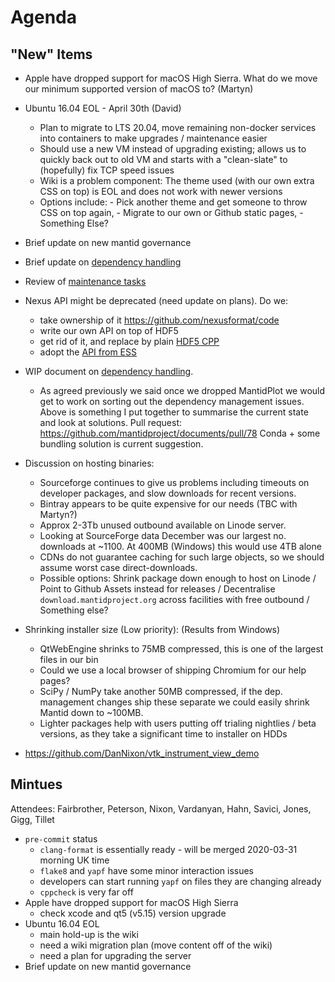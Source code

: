 Agenda
======


"New" Items
---------

- Apple have dropped support for macOS High Sierra. What do we move our minimum supported version of macOS to? (Martyn)

- Ubuntu 16.04 EOL - April 30th (David)
  - Plan to migrate to LTS 20.04, move remaining non-docker services into containers to make upgrades / maintenance easier
  - Should use a new VM instead of upgrading existing; allows us to quickly back out to old VM and starts with a "clean-slate" to (hopefully) fix TCP speed issues
  - Wiki is a problem component: The theme used (with our own extra CSS on top) is EOL and does not work with newer versions
  - Options include: - Pick another theme and get someone to throw CSS on top again, - Migrate to our own or Github static pages, - Something Else?

- Brief update on new mantid governance
- Brief update on [dependency handling](https://github.com/mantidproject/documents/blob/thirdparty-dependencies/Design/ThirdpartyDependencies.md)
- Review of [maintenance tasks](https://github.com/mantidproject/mantid/projects/15)
- Nexus API might be deprecated (need update on plans). Do we:
  - take ownership of it https://github.com/nexusformat/code
  - write our own API on top of HDF5
  - get rid of it, and replace by plain [HDF5 CPP](https://portal.hdfgroup.org/pages/viewpage.action?pageId=50073884)
  - adopt the [API from ESS](https://github.com/ess-dmsc/h5cpp)
- WIP document on [dependency handling](https://github.com/mantidproject/documents/blob/thirdparty-dependencies/Design/ThirdpartyDependencies.md).
  - As agreed previously we said once we dropped MantidPlot we would get to work on sorting out the dependency management issues. Above is something
    I put together to summarise the current state and look at solutions.
    Pull request: https://github.com/mantidproject/documents/pull/78
    Conda + some bundling solution is current suggestion.

- Discussion on hosting binaries:
  - Sourceforge continues to give us problems including timeouts on developer packages, and slow downloads for recent versions.
  - Bintray appears to be quite expensive for our needs (TBC with Martyn?)
  - Approx 2-3Tb unused outbound available on Linode server.
  - Looking at SourceForge data December was our largest no. downloads at ~1100. At 400MB (Windows) this would use 4TB alone
  - CDNs do not guarantee caching for such large objects, so we should assume worst case direct-downloads.
  - Possible options: Shrink package down enough to host on Linode / Point to Github Assets instead for releases / Decentralise `download.mantidproject.org` across facilities with free outbound / Something else?

- Shrinking installer size (Low priority):
  (Results from Windows)
  - QtWebEngine shrinks to 75MB compressed, this is one of the largest files in our bin
  - Could we use a local browser of shipping Chromium for our help pages?
  - SciPy / NumPy take another 50MB compressed, if the dep. management changes ship these separate we could easily shrink Mantid down to ~100MB.
  - Lighter packages help with users putting off trialing nightlies / beta versions, as they take a significant time to installer on HDDs

- https://github.com/DanNixon/vtk_instrument_view_demo

Mintues
-------
Attendees: Fairbrother, Peterson, Nixon, Vardanyan, Hahn, Savici, Jones, Gigg, Tillet

* `pre-commit` status
  * `clang-format` is essentially ready - will be merged 2020-03-31 morning UK time
  * `flake8` and `yapf` have some minor interaction issues
  * developers can start running `yapf` on files they are changing already
  * `cppcheck` is very far off
* Apple have dropped support for macOS High Sierra
  * check xcode and qt5 (v5.15) version upgrade
* Ubuntu 16.04 EOL
  * main hold-up is the wiki
  * need a wiki migration plan (move content off of the wiki)
  * need a plan for upgrading the server
* Brief update on new mantid governance
